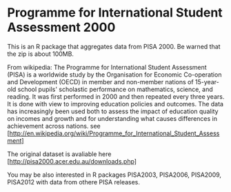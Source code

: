 Programme for International Student Assessment 2000
===================================================

This is an R package that aggregates data from PISA 2000.
Be warned that the zip is about 100MB.

From wikipedia: The Programme for International Student Assessment (PISA) is a worldwide study by the Organisation for Economic Co-operation and Development (OECD) in member and non-member nations of 15-year-old school pupils' scholastic performance on mathematics, science, and reading. It was first performed in 2000 and then repeated every three years. It is done with view to improving education policies and outcomes. The data has increasingly been used both to assess the impact of education quality on incomes and growth and for understanding what causes differences in achievement across nations. see [http://en.wikipedia.org/wiki/Programme_for_International_Student_Assessment]

The original dataset is avaliable here [http://pisa2000.acer.edu.au/downloads.php]

You may be also interested in R packages PISA2003, PISA2006, PISA2009, PISA2012 with data from othere PISA releases.

